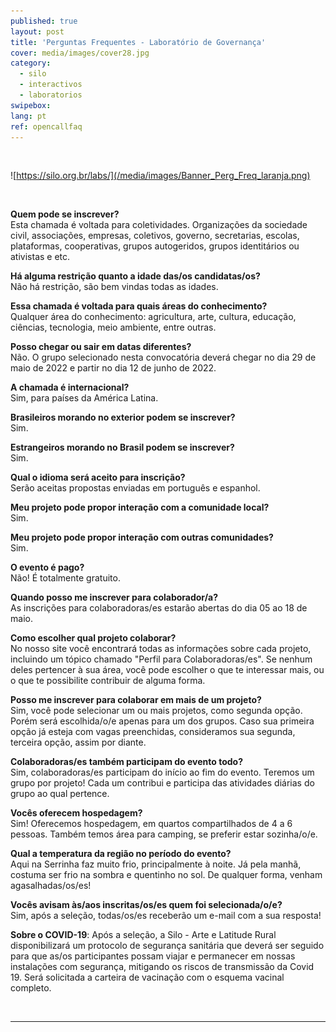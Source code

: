 ```yaml
---
published: true
layout: post
title: 'Perguntas Frequentes - Laboratório de Governança'
cover: media/images/cover28.jpg
category:
  - silo
  - interactivos
  - laboratorios
swipebox:
lang: pt
ref: opencallfaq
---
```


<br>

![https://silo.org.br/labs/](/media/images/Banner_Perg_Freq_laranja.png)


<br>

**Quem pode se inscrever?**<br>
Esta chamada é voltada para coletividades. Organizações da sociedade civil,  associações, empresas, coletivos, governo, secretarias, escolas, plataformas, cooperativas, grupos autogeridos, grupos identitários ou ativistas e etc.   


**Há alguma restrição quanto a idade das/os candidatas/os?**<br>
Não há restrição, são bem vindas todas as idades.


**Essa chamada é voltada para quais áreas do conhecimento?**<br>
Qualquer área do conhecimento:  agricultura, arte, cultura, educação, ciências, tecnologia, meio ambiente, entre outras. 


**Posso chegar ou sair em datas diferentes?**<br>
Não. O grupo selecionado nesta convocatória deverá chegar no dia 29 de maio de 2022 e partir no dia 12 de junho de 2022.


**A chamada é internacional?**<br>
Sim, para países da América Latina.


**Brasileiros morando no exterior podem se inscrever?**<br>
Sim.


**Estrangeiros morando no Brasil podem se inscrever?**<br>
Sim. 


**Qual o idioma será aceito para inscrição?**<br>
Serão aceitas propostas enviadas em português e espanhol.


**Meu projeto pode propor interação com a comunidade local?**<br>
Sim.


**Meu projeto pode propor interação com outras comunidades?**<br>
Sim.


**O evento é pago?**<br>
Não! É totalmente gratuito.


**Quando posso me inscrever para colaborador/a?**<br>
As inscrições para colaboradoras/es estarão abertas do dia 05 ao 18 de maio.


**Como escolher qual projeto colaborar?**<br>
No nosso site você encontrará todas as informações sobre cada projeto, incluindo um tópico chamado "Perfil para Colaboradoras/es". Se nenhum deles pertencer à sua área, você pode escolher o que te interessar mais, ou o que te possibilite contribuir de alguma forma.


**Posso me inscrever para colaborar em mais de um projeto?**<br>
Sim, você pode selecionar um ou mais projetos, como segunda opção. Porém será escolhida/o/e apenas para um dos grupos. Caso sua primeira opção já esteja com vagas preenchidas, consideramos sua segunda, terceira opção, assim por diante.


**Colaboradoras/es também participam do evento todo?**<br>
Sim, colaboradoras/es participam do início ao fim do evento. Teremos um grupo por projeto! Cada um contribui e participa das atividades diárias do grupo ao qual pertence.


**Vocês oferecem hospedagem?**<br>
Sim! Oferecemos hospedagem, em quartos compartilhados de 4 a 6 pessoas. Também temos área para camping, se preferir estar sozinha/o/e.


**Qual a temperatura da região no período do evento?**<br>
Aqui na Serrinha faz muito frio, principalmente à noite. Já pela manhã, costuma ser frio na sombra e quentinho no sol. De qualquer forma, venham agasalhadas/os/es!


**Vocês avisam às/aos inscritas/os/es quem foi selecionada/o/e?**<br>
Sim, após a seleção, todas/os/es receberão um e-mail com a sua resposta!


**Sobre o COVID-19**:
Após a seleção, a Silo - Arte e Latitude Rural disponibilizará um protocolo de segurança sanitária que deverá ser seguido para que as/os participantes possam viajar e permanecer em nossas instalações com segurança, mitigando os riscos de transmissão da Covid 19. Será solicitada a carteira de vacinação com o esquema vacinal completo.

<br>

---

